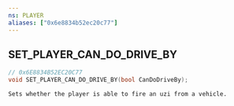 ```yaml
---
ns: PLAYER
aliases: ["0x6e8834b52ec20c77"]
---
```

## SET_PLAYER_CAN_DO_DRIVE_BY

```c
// 0x6E8834B52EC20C77
void SET_PLAYER_CAN_DO_DRIVE_BY(bool CanDoDriveBy);
```

```
Sets whether the player is able to fire an uzi from a vehicle.
```
